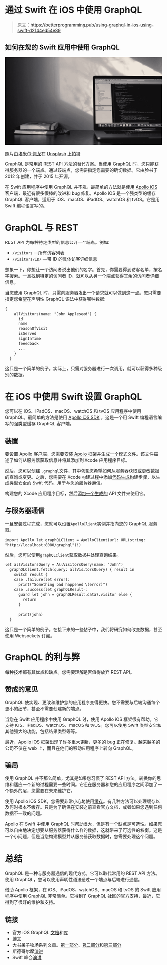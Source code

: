 # 通过 Swift 在 iOS 中使用 GraphQL

> 原文：<https://betterprogramming.pub/using-graphql-in-ios-using-swift-d2144ed54e89>

## 如何在您的 Swift 应用中使用 GraphQL

![](img/10154e7747f3d022e1b3cb3c45229d74.png)

照片由[埃米尔·佩龙](https://unsplash.com/photos/xrVDYZRGdw4)在 [Unsplash](https://unsplash.com/) 上拍摄

GraphQL 是常用的 REST API 方法的替代方案。当使用 [GraphQL](https://graphql.org/) 时，您只能获得服务器的一个端点。通过该端点，您需要指定您需要的确切数据。它由脸书于 2012 年创建，并于 2015 年开源。

在 Swift 应用程序中使用 GraphQL 并不难。最简单的方法就是使用 [Apollo iOS](https://github.com/apollographql/apollo-ios) 客户端，最近有很多很棒的改进和 bug 修复。Apollo iOS 是一个强类型的缓存 GraphQL 客户端，适用于 iOS、macOS、iPadOS、watchOS 和 tvOS。它是用 Swift 编程语言写的。

# GraphQL 与 REST

REST API 为每种特定类型的信息公开一个端点。例如:

*   `/visitors` —所有访客列表
*   `/visitors/ID/` —带 ID 的具体访客详细信息

想象一下，你想让一个访问者说出他们的名字。首先，你需要得到访客名单，按名字搜索。一旦找到特定的访问者 ID，就可以从另一个端点获得其余的访问者详细信息。

当您使用 GraphQL 时，只需向服务器发出一个请求就可以做到这一点。您只需要指定您希望在声明性 GraphQL 语法中获得哪种数据:

```
{
    allVisitors(name: "John Appleseed") {
      id
      name
      reasonOfVisit
      isServed
      signInTime
      feeedback
      ...
    } 
  }
```

这只是一个简单的例子。实际上，只需对服务器进行一次调用，就可以获得多种级别的数据。

# 在 iOS 中使用 Swift 设置 GraphQL

您可以在 iOS、iPadOS、macOS、watchOS 和 tvOS 应用程序中使用 GraphQL。最简单的方法是使用 [Apollo iOS SDK](https://github.com/apollographql/apollo-ios) ，这是一个用 Swift 编程语言编写的强类型缓存 GraphQL 客户端。

## 装置

要设置 Apollo 客户端，您需要[安装 Apollo 框架](https://www.apollographql.com/docs/ios/installation/#installing-the-apollo-framework)并[生成一个模式文件](https://www.apollographql.com/docs/ios/installation/#adding-a-schema-file-to-your-target-directory)。该文件描述了如何从服务器获取信息并将其添加到 Xcode 应用程序目标。

然后，您[可以创建](https://www.apollographql.com/docs/ios/installation/#creating-graphql-files-with-your-queries-or-mutations) `.graphql`文件，其中包含您希望如何从服务器获取或更改数据的查询或变更。之后，您需要在 Xcode 构建过程中添加[代码生成](https://www.apollographql.com/docs/ios/installation/#adding-a-code-generation-build-step)构建步骤，以生成类型安全的 Swift 代码，用于与您的服务器通信。

构建您的 Xcode 应用程序目标，然后[添加一个生成的](https://www.apollographql.com/docs/ios/installation/#adding-the-generated-api-file-to-your-target) API 文件来使用它。

## 与服务器通信

一旦安装过程完成，您就可以设置`ApolloClient`实例并指向您的 GraphQL 服务器。

```
import Apollo let graphQLClient = ApolloClient(url: URL(string: "http://localhost:8080/graphql")!)
```

然后，您可以使用`graphQLClient`获取数据并处理查询结果。

```
let allVisitorsQuery = AllVisitorsQuery(name: "John")
  graphQLClient.fetch(query: allVisitorsQuery) { result in
    switch result {
    case .failure(let error):
      print("Something bad happened \(error)")
    case .success(let graphQLResult):
      guard let john = graphQLResult.data?.visitor else {
        return
      }

      print(john)  
  }
```

这只是一个简单的例子。在接下来的一些帖子中，我们将研究如何改变数据，甚至使用 Websockets 订阅。

# GraphQL 的利与弊

每种技术都有其优点和缺点。您需要理解是否值得放弃 REST API。

## 赞成的意见

GraphQL 使实现、更改和维护您的应用程序变得更快。您不需要与后端沟通每个更小的细节，甚至不需要创建新的端点。

当您在 Swift 应用程序中使用 GraphQL 时，使用 Apollo iOS 框架很有帮助。它支持 iOS、iPadOS、watchOS、macOS 和 tvOS。您可以使用 Swift 类型安全和其他强大的功能，包括结果类型等等。

最近，Apollo iOS 框架出现了许多重大更新，更多的 bug 正在修复。越来越多的公司不仅在 web 上，而且在他们的移动应用程序上转向 GraphQL。

## 骗局

使用 GraphQL 并不那么简单，尤其是如果您习惯了 REST API 方法。转换你的思维和适应一个新的过程需要一些时间。它还在服务器和您的应用程序之间添加了一个额外的层，您需要在未来维护它。

使用 Apollo iOS SDK，您需要非常小心地使用[缓存](https://www.apollographql.com/docs/ios/watching-queries/)。有几种方法可以处理缓存以及何时根本不缓存。只是为了确保在安装之前查看官方文档，或者如果您遇到任何数据不一致的问题。

Apollo 在 Swift 中使用 GraphQL 时帮助很大，但是有一个缺点是可选性。如果您可以自由地决定想要从服务器获得什么样的数据，这就带来了可选性的权衡。这是一个小问题，但是当您构建模型并从服务器获取数据时，您需要处理这个问题。

# 总结

GraphQL 是一种与服务器通信的现代方式。它可以取代常用的 REST API 方法。使用 GraphQL，您可以使用声明性语法通过一个端点与后端进行通信。

借助 Apollo 框架，在 iOS、iPadOS、watchOS、macOS 和 tvOS 的 Swift 应用程序中使用 GraphQL 非常简单。它得到了 GraphQL 社区的官方支持，最近，它得到了很好的维护和支持。

## 链接

*   官方 iOS GraphQL [文档](https://www.apollographql.com/docs/ios/)和[库](https://github.com/apollographql/apollo-ios)
*   [博文](https://troubled.pro/2019/02/graphql.html)
*   大书呆子牧场系列文章。[第一部分](https://www.bignerdranch.com/blog/using-graphql-in-production-ios-applications-part-1/)、[第二部分](https://www.bignerdranch.com/blog/using-graphql-in-production-ios-applications-part-2/)和[第三部分](https://www.bignerdranch.com/blog/using-graphql-in-production-ios-applications-part-3/)
*   斯德哥尔摩[演讲](https://www.youtube.com/watch?v=ArMgdV-VwJ8)
*   Swift 峰会[演讲](https://www.skilled.io/u/swiftsummit/interfacing-with-graphql-in-swift)